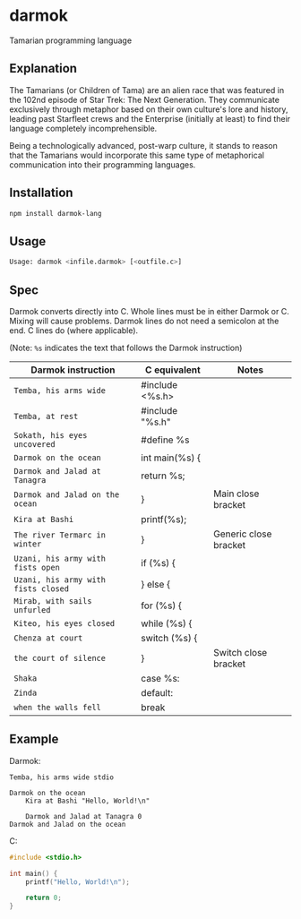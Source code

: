 # darmok

Tamarian programming language

## Explanation

The Tamarians (or Children of Tama) are an alien race that was featured in the 102nd episode of Star Trek: The Next Generation. They communicate exclusively through metaphor based on their own culture's lore and history, leading past Starfleet crews and the Enterprise (initially at least) to find their language completely incomprehensible.

Being a technologically advanced, post-warp culture, it stands to reason that the Tamarians would incorporate this same type of metaphorical communication into their programming languages.

## Installation

```bash
npm install darmok-lang
```

## Usage

```bash
Usage: darmok <infile.darmok> [<outfile.c>]
```

## Spec

Darmok converts directly into C. Whole lines must be in either Darmok or C. Mixing will cause problems. Darmok lines do not need a semicolon at the end. C lines do (where applicable).

(Note: `%s` indicates the text that follows the Darmok instruction)

| Darmok instruction                  | C equivalent    | Notes                 |
| ----------------------------------- | --------------- | --------------------- |
| `Temba, his arms wide`              | #include <%s.h> |                       |
| `Temba, at rest`                    | #include "%s.h" |                       |
| `Sokath, his eyes uncovered`        | #define %s      |                       |
| `Darmok on the ocean`               | int main(%s) {  |                       |
| `Darmok and Jalad at Tanagra`       | return %s;      |                       |
| `Darmok and Jalad on the ocean`     | }               | Main close bracket    |
| `Kira at Bashi`                     | printf(%s);     |                       |
| `The river Termarc in winter`       | }               | Generic close bracket |
| `Uzani, his army with fists open`   | if (%s) {       |                       |
| `Uzani, his army with fists closed` | } else {        |                       |
| `Mirab, with sails unfurled`        | for (%s) {      |                       |
| `Kiteo, his eyes closed`            | while (%s) {    |                       |
| `Chenza at court`                   | switch (%s) {   |                       |
| `the court of silence`              | }               | Switch close bracket  |
| `Shaka`                             | case %s:        |                       |
| `Zinda`                             | default:        |                       |
| `when the walls fell`               | break           |                       |

## Example

Darmok:

```
Temba, his arms wide stdio

Darmok on the ocean
    Kira at Bashi "Hello, World!\n"

    Darmok and Jalad at Tanagra 0
Darmok and Jalad on the ocean
```

C:

```c
#include <stdio.h>

int main() {
    printf("Hello, World!\n");

    return 0;
}
```
